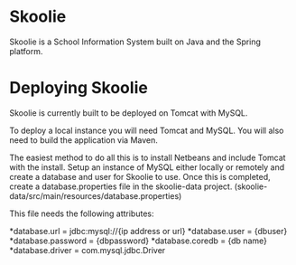 # Skoolie

Skoolie is a School Information System built on Java and the Spring platform.


# Deploying Skoolie
Skoolie is currently built to be deployed on Tomcat with MySQL.

To deploy a local instance you will need Tomcat and MySQL. You will also need to build the application via Maven. 

The easiest method to do all this is to install Netbeans and include Tomcat with the install. Setup an instance of MySQL either locally or remotely and create a database and user for Skoolie to use.
Once this is completed, create a database.properties file in the skoolie-data project. (skoolie-data/src/main/resources/database.properties)

This file needs the following attributes:

*database.url = jdbc:mysql://{ip address or url}
*database.user = {dbuser}
*database.password = {dbpassword}
*database.coredb = {db name}
*database.driver = com.mysql.jdbc.Driver
